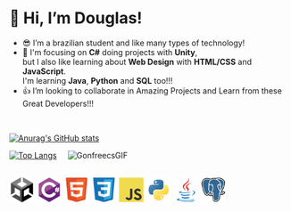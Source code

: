 <h1> 👋 Hi, I’m Douglas! </h1>

- 😎 I’m a brazilian student and like many types of technology!
- 👾 I'm focusing on <strong>C#</strong> doing projects with <strong>Unity</strong>, <br>
  but I also like learning about <strong>Web Design</strong> with <strong>HTML/CSS</strong> and <strong>JavaScript</strong>. <br>
  I'm learning <strong>Java</strong>, <strong>Python</strong> and <strong>SQL</strong> too!!!
- 👍 I’m looking to collaborate in Amazing Projects and Learn from these Great Developers!!!

<br>

[![Anurag's GitHub stats](https://github-readme-stats.vercel.app/api?username=DougNSantos&count_private=true&show_icons=true)](https://github.com/anuraghazra/github-readme-stats)

[![Top Langs](https://github-readme-stats.vercel.app/api/top-langs/?username=DougNSantos)](https://github.com/anuraghazra/github-readme-stats) &nbsp;&nbsp;&nbsp; <img src="https://github.com/user-attachments/assets/eb1226ac-cdab-458d-9dfb-17c5edbfc5e7" alt="GonfreecsGIF" width="120">

<br>

<div>
  <img src="https://raw.githubusercontent.com/devicons/devicon/master/icons/unity/unity-original.svg" height="45px" weight="45px">
  <img src="https://raw.githubusercontent.com/devicons/devicon/master/icons/csharp/csharp-original.svg" height="45px" weight="45px">
  <img src="https://raw.githubusercontent.com/devicons/devicon/master/icons/html5/html5-original.svg" height="45px" weight="45px">
  <img src="https://raw.githubusercontent.com/devicons/devicon/master/icons/css3/css3-original.svg" height="45px" weight="45px">
  <img src="https://raw.githubusercontent.com/devicons/devicon/master/icons/javascript/javascript-original.svg" height="45px" weight="45px">
  <img src="https://raw.githubusercontent.com/devicons/devicon/master/icons/python/python-original.svg" height="45px" weight="45px">
  <img src="https://raw.githubusercontent.com/devicons/devicon/master/icons/java/java-original.svg" height="45px" weight="45px">
  <img src="https://raw.githubusercontent.com/devicons/devicon/master/icons/postgresql/postgresql-original.svg" height="45px" weight="45px">
</div>



<!---
DougNSantos/DougNSantos is a ✨ special ✨ repository because its `README.md` (this file) appears on your GitHub profile.
You can click the Preview link to take a look at your changes.
--->
